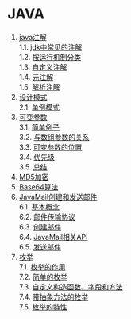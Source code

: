 # JAVA

1. [java注解](./java注解.md#java注解)    
 1.1. [jdk中常见的注解](./java注解.md#jdk中常见的注解)    
 1.2. [按运行机制分类](./java注解.md#按运行机制分类)    
 1.3. [自定义注解](./java注解.md#自定义注解)    
 1.4. [元注解](./java注解.md#元注解)    
 1.5. [解析注解](./java注解.md#解析注解)    
2. [设计模式](./设计模式.md#设计模式)    
 2.1. [单例模式](./单例模式.md#单例模式)    
3. [可变参数](./java可变参数.md#java可变参数)    
 3.1. [简单例子](./java可变参数.md#简单例子)    
 3.2. [与数组参数的关系](./java可变参数.md#与数组参数的关系)    
 3.3. [可变参数的位置](./java可变参数.md#可变参数的位置)    
 3.4. [优先级](./java可变参数.md#优先级)    
 3.5. [总结](./java可变参数.md#总结)    
4. [MD5加密](./MD5加密.md#md5加密)    
5. [Base64算法](./Base64算法.md#base64算法)    
6. [JavaMail创建和发送邮件](./JavaMail创建和发送邮件.md#javamail创建和发送邮件)    
 6.1. [基本概念](./JavaMail创建和发送邮件.md#基本概念)    
 6.2. [邮件传输协议](./JavaMail创建和发送邮件.md#邮件传输协议)    
 6.3. [创建邮件](./JavaMail创建和发送邮件.md#创建邮件)    
 6.4. [JavaMail相关API](./JavaMail创建和发送邮件.md#javamail相关api)    
 6.5. [发送邮件](./JavaMail创建和发送邮件.md#发送邮件)    
7. [枚举](./java枚举.md#java枚举)    
 7.1. [枚举的作用](./java枚举.md#枚举的作用)    
 7.2. [简单的枚举](./java枚举.md#简单的枚举)    
 7.3. [自定义构造函数、字段和方法](./java枚举.md#自定义构造函数字段和方法)    
 7.4. [带抽象方法的枚举](./java枚举.md#带抽象方法的枚举)    
 7.5. [枚举的特性](./java枚举.md#枚举的特性)    
